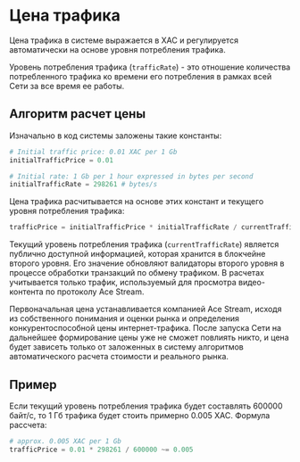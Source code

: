 # Цена трафика

Цена трафика в системе выражается в XAC и регулируется автоматически на основе уровня потребления трафика.

Уровень потребления трафика (`trafficRate`) - это отношение количества потребленного трафика ко времени его потребления в рамках всей Сети за все время ее работы.


## Алгоритм расчет цены

Изначально в код системы заложены такие константы:

```python
# Initial traffic price: 0.01 XAC per 1 Gb
initialTrafficPrice = 0.01

# Initial rate: 1 Gb per 1 hour expressed in bytes per second
initialTrafficRate = 298261 # bytes/s
```

Цена трафика расчитывается на основе этих констант и текущего уровня потребления трафика:

```python
trafficPrice = initialTrafficPrice * initialTrafficRate / currentTrafficRate
```

Текущий уровень потребления трафика (`currentTrafficRate`) является публично доступной информацией, которая хранится в блокчейне второго уровня.
Его значение обновляют валидаторы второго уровня в процессе обработки транзакций по обмену трафиком.
В расчетах учитывается только трафик, используемый для просмотра видео-контента по протоколу Ace Stream.

Первоначальная цена устанавливается компанией Ace Stream, исходя из собственного понимания и оценки рынка и определения конкурентоспособной цены интернет-трафика. После запуска Сети на дальнейшее формирование цены уже не сможет повлиять никто, и цена будет зависеть только от заложенных в систему алгоритмов автоматического расчета стоимости и реального рынка.


## Пример

Если текущий уровень потребления трафика будет составлять 600000 байт/с, то 1 Гб трафика будет стоить примерно 0.005 XAC. Формула рассчета:

```python
# approx. 0.005 XAC per 1 Gb
trafficPrice = 0.01 * 298261 / 600000 ~= 0.005
```